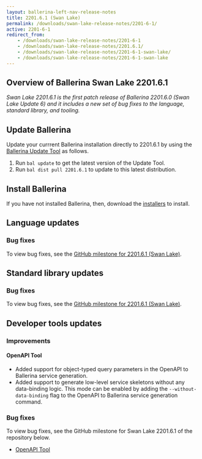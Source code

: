 ```yaml
---
layout: ballerina-left-nav-release-notes
title: 2201.6.1 (Swan Lake) 
permalink: /downloads/swan-lake-release-notes/2201-6-1/
active: 2201-6-1
redirect_from: 
    - /downloads/swan-lake-release-notes/2201-6-1
    - /downloads/swan-lake-release-notes/2201.6.1/
    - /downloads/swan-lake-release-notes/2201-6-1-swan-lake/
    - /downloads/swan-lake-release-notes/2201-6-1-swan-lake
---
```


## Overview of Ballerina Swan Lake 2201.6.1

<em>Swan Lake 2201.6.1 is the first patch release of Ballerina 2201.6.0 (Swan Lake Update 6) and it includes a new set of bug fixes to the language, standard library, and tooling.</em>

## Update Ballerina

Update your currrent Ballerina installation directly to 2201.6.1 by using the [Ballerina Update Tool](/learn/cli-documentation/update-tool/) as follows.

1. Run `bal update` to get the latest version of the Update Tool.
2. Run `bal dist pull 2201.6.1` to update to this latest distribution.

## Install Ballerina

If you have not installed Ballerina, then, download the [installers](/downloads/#swanlake) to install.

## Language updates

### Bug fixes

To view bug fixes, see the [GitHub milestone for 2201.6.1 (Swan Lake)](https://github.com/ballerina-platform/ballerina-lang/issues?q=is%3Aissue+milestone%3A2201.6.1+label%3AType%2FBug+is%3Aclosed).

## Standard library updates

### Bug fixes

To view bug fixes, see the [GitHub milestone for 2201.6.1 (Swan Lake)](https://github.com/ballerina-platform/ballerina-standard-library/issues?q=is%3Aissue+milestone%3A2201.6.1+label%3AType%2FBug+is%3Aclosed+).

## Developer tools updates

### Improvements

#### OpenAPI Tool

- Added support for object-typed query parameters in the OpenAPI to Ballerina service generation.
- Added support to generate low-level service skeletons without any data-binding logic. This mode can be enabled by adding the `--without-data-binding` flag to the OpenAPI to Ballerina service generation command.

### Bug fixes

To view bug fixes, see the GitHub milestone for Swan Lake 2201.6.1 of the repository below.
- [OpenAPI Tool](https://github.com/ballerina-platform/openapi-tools/issues?q=is%3Aissue+milestone%3A%22Swan+Lake+2201.6.1%22+label%3AType%2FBug+is%3Aclosed+)